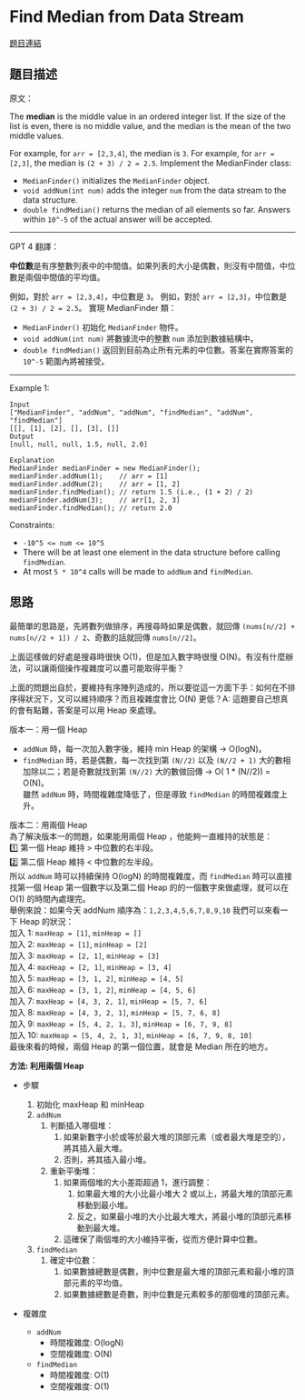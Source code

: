 # Find Median from Data Stream

[題目連結](https://leetcode.com/problems/find-median-from-data-stream/description/)

## 題目描述
原文：

The **median** is the middle value in an ordered integer list. If the size of the list is even, there is no middle value, and the median is the mean of the two middle values.

For example, for `arr = [2,3,4]`, the median is `3`.
For example, for `arr = [2,3]`, the median is `(2 + 3) / 2 = 2.5`.
Implement the MedianFinder class:

* `MedianFinder()` initializes the `MedianFinder` object.
* `void addNum(int num)` adds the integer `num` from the data stream to the data structure.
* `double findMedian()` returns the median of all elements so far. Answers within `10^-5` of the actual answer will be accepted.

----

GPT 4 翻譯：

**中位數**是有序整數列表中的中間值。如果列表的大小是偶數，則沒有中間值，中位數是兩個中間值的平均值。

例如，對於 `arr = [2,3,4]`，中位數是 `3`。
例如，對於 `arr = [2,3]`，中位數是 `(2 + 3) / 2 = 2.5`。
實現 MedianFinder 類：

* `MedianFinder()` 初始化 `MedianFinder` 物件。
* `void addNum(int num)` 將數據流中的整數 `num` 添加到數據結構中。
* `double findMedian()` 返回到目前為止所有元素的中位數。答案在實際答案的 `10^-5` 範圍內將被接受。

----

Example 1:

```
Input
["MedianFinder", "addNum", "addNum", "findMedian", "addNum", "findMedian"]
[[], [1], [2], [], [3], []]
Output
[null, null, null, 1.5, null, 2.0]

Explanation
MedianFinder medianFinder = new MedianFinder();
medianFinder.addNum(1);    // arr = [1]
medianFinder.addNum(2);    // arr = [1, 2]
medianFinder.findMedian(); // return 1.5 (i.e., (1 + 2) / 2)
medianFinder.addNum(3);    // arr[1, 2, 3]
medianFinder.findMedian(); // return 2.0

```

Constraints:

* `-10^5 <= num <= 10^5`
* There will be at least one element in the data structure before calling `findMedian`.
* At most `5 * 10^4` calls will be made to `addNum` and `findMedian`.

## 思路

最簡單的思路是，先將數列做排序，再搜尋時如果是偶數，就回傳 `(nums[n//2] +  nums[n//2 + 1]) / 2`、奇數的話就回傳 `nums[n//2]`。  

上面這樣做的好處是搜尋時很快 O(1)，但是加入數字時很慢 O(N)。有沒有什麼辦法，可以讓兩個操作複雜度可以盡可能取得平衡？  

上面的問題出自於，要維持有序陣列造成的，所以要從這一方面下手：如何在不排序得狀況下，又可以維持順序？而且複雜度會比 O(N) 更低？A: 這題要自己想真的會有點難，答案是可以用 Heap 來處理。  

版本一：用一個 Heap  
* `addNum` 時，每一次加入數字後，維持 min Heap 的架構 -> O(logN)。
* `findMedian` 時，若是偶數，每一次找到第 `(N//2)` 以及 `(N//2 + 1)` 大的數相加除以二；若是奇數就找到第 `(N//2)` 大的數做回傳 -> O( 1 * (N//2)) = O(N)。  
雖然 `addNum` 時，時間複雜度降低了，但是導致 `findMedian` 的時間複雜度上升。  

版本二：用兩個 Heap  
為了解決版本一的問題，如果能用兩個 Heap ，他能夠一直維持的狀態是：  
1️⃣ 第一個 Heap 維持 > 中位數的右半段。  
2️⃣ 第二個 Heap 維持 < 中位數的左半段。  
所以 `addNum` 時可以持續保持 O(logN) 的時間複雜度，而 `findMedian` 時可以直接找第一個 Heap 第一個數字以及第二個 Heap 的的一個數字來做處理，就可以在 O(1) 的時間內處理完。  
舉例來說：如果今天 addNum 順序為：`1,2,3,4,5,6,7,8,9,10` 我們可以來看一下 Heap 的狀況：  
加入 1: `maxHeap = [1]`, `minHeap = []`  
加入 2: `maxHeap = [1]`, `minHeap = [2]`  
加入 3: `maxHeap = [2, 1]`, `minHeap = [3]`  
加入 4: `maxHeap = [2, 1]`, `minHeap = [3, 4]`  
加入 5: `maxHeap = [3, 1, 2]`, `minHeap = [4, 5]`  
加入 6: `maxHeap = [3, 1, 2]`, `minHeap = [4, 5, 6]`  
加入 7: `maxHeap = [4, 3, 2, 1]`, `minHeap = [5, 7, 6]`  
加入 8: `maxHeap = [4, 3, 2, 1]`, `minHeap = [5, 7, 6, 8]`  
加入 9: `maxHeap = [5, 4, 2, 1, 3]`, `minHeap = [6, 7, 9, 8]`  
加入 10: `maxHeap = [5, 4, 2, 1, 3]`, `minHeap = [6, 7, 9, 8, 10]`  
最後來看的時候，兩個 Heap 的第一個位置，就會是 Median 所在的地方。


**方法: 利用兩個 Heap**

* 步驟
  1. 初始化 maxHeap 和 minHeap
  2. `addNum`
     1. 判斷插入哪個堆：
        1. 如果新數字小於或等於最大堆的頂部元素（或者最大堆是空的），將其插入最大堆。
        2. 否則，將其插入最小堆。
     2. 重新平衡堆：
        1. 如果兩個堆的大小差距超過 1，進行調整：
           1. 如果最大堆的大小比最小堆大 2 或以上，將最大堆的頂部元素移動到最小堆。
           2. 反之，如果最小堆的大小比最大堆大，將最小堆的頂部元素移動到最大堆。
        2. 這確保了兩個堆的大小維持平衡，從而方便計算中位數。
  3. `findMedian`
     1. 確定中位數：
        1. 如果數據總數是偶數，則中位數是最大堆的頂部元素和最小堆的頂部元素的平均值。
        2. 如果數據總數是奇數，則中位數是元素較多的那個堆的頂部元素。

* 複雜度
  * `addNum`
    * 時間複雜度: O(logN)
    * 空間複雜度: O(N)
  * `findMedian`
    * 時間複雜度: O(1)
    * 空間複雜度: O(1)
